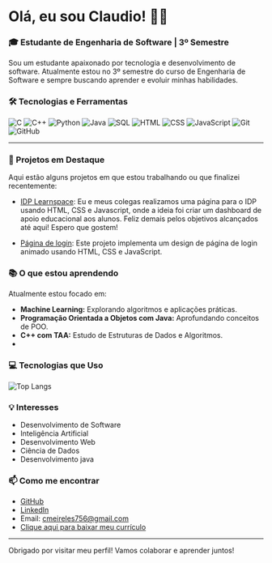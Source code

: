# Olá, eu sou Claudio! 👋🏼

### 🎓 Estudante de Engenharia de Software | 3º Semestre

Sou um estudante apaixonado por tecnologia e desenvolvimento de software. Atualmente estou no 3º semestre do curso de Engenharia de Software e sempre buscando aprender e evoluir minhas habilidades.

### 🛠️ Tecnologias e Ferramentas
![C](https://img.shields.io/badge/Language-C-blue)
![C++](https://img.shields.io/badge/Language-C++-purple)
![Python](https://img.shields.io/badge/Language-Python-yellow)
![Java](https://img.shields.io/badge/Language-Java-red)
![SQL](https://img.shields.io/badge/Language-SQL-blue)
![HTML](https://img.shields.io/badge/Markup-HTML-red)
![CSS](https://img.shields.io/badge/Style-CSS-blue)
![JavaScript](https://img.shields.io/badge/Language-JavaScript-yellow)
![Git](https://img.shields.io/badge/Version%20Control-Git-orange)
![GitHub](https://img.shields.io/badge/Code-GitHub-black)

---
### 🚀 Projetos em Destaque
Aqui estão alguns projetos em que estou trabalhando ou que finalizei recentemente:

- [IDP Learnspace](https://github.com/dutra-felipe/IDPLearnspace): Eu e meus colegas realizamos uma página para o IDP usando HTML, CSS e Javascript, onde a ideia foi criar um dashboard de apoio educacional aos alunos. Feliz demais pelos objetivos alcançados até aqui! Espero que gostem!
  
- [Página de login](https://github.com/ClaudioAMF1/Animated-login): Este projeto implementa um design de página de login animado usando HTML, CSS e JavaScript.

### 📚 O que estou aprendendo
Atualmente estou focado em:
- **Machine Learning:** Explorando algoritmos e aplicações práticas.
- **Programação Orientada a Objetos com Java:** Aprofundando conceitos de POO.
- **C++ com TAA:** Estudo de Estruturas de Dados e Algoritmos.
- 
### 💻 Tecnologias que Uso
![Top Langs](https://github-readme-stats.vercel.app/api/top-langs/?username=ClaudioAMF1&layout=compact&theme=radical&langs_count=8&hide_border=true)


### 💡 Interesses
- Desenvolvimento de Software
- Inteligência Artificial
- Desenvolvimento Web
- Ciência de Dados
- Desenvolvimento java

### 📫 Como me encontrar
- [GitHub](https://github.com/ClaudioAMF1)
- [LinkedIn](https://www.linkedin.com/in/cgfm1/) 
- Email: cmeireles756@gmail.com
- [Clique aqui para baixar meu currículo](./Curriculo-Claudio-Meireles.pdf)

---

Obrigado por visitar meu perfil! Vamos colaborar e aprender juntos!




